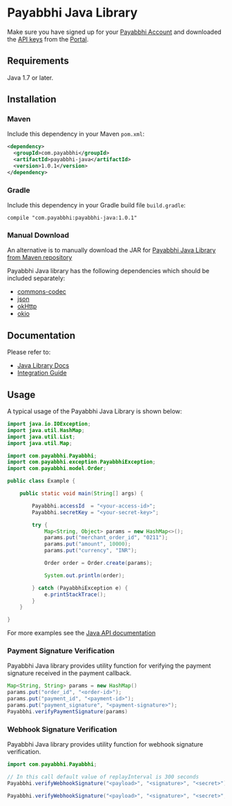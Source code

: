 # Payabbhi Java Library
Make sure you have signed up for your [Payabbhi Account](https://payabbhi.com/docs/account) and downloaded the [API keys](https://payabbhi.com/docs/account/#api-keys) from the [Portal](https://payabbhi.com/portal).


## Requirements
Java 1.7 or later.

## Installation

### Maven
Include this dependency in your Maven `pom.xml`:

```xml
<dependency>
  <groupId>com.payabbhi</groupId>
  <artifactId>payabbhi-java</artifactId>
  <version>1.0.1</version>
</dependency>
```

### Gradle

Include this dependency in your Gradle build file `build.gradle`:

```
compile "com.payabbhi:payabbhi-java:1.0.1"
```

### Manual Download

An alternative is to manually download the JAR for [Payabbhi Java Library from Maven repository](https://mvnrepository.com/artifact/com.payabbhi/payabbhi-java)

Payabbhi Java library has the following dependencies which should be included separately:
* [commons-codec](http://central.maven.org/maven2/commons-codec/commons-codec/1.11/commons-codec-1.11.jar)
* [json](http://central.maven.org/maven2/org/json/json/20180130/json-20180130.jar)
* [okHttp](http://central.maven.org/maven2/com/squareup/okhttp3/okhttp/3.10.0/okhttp-3.10.0.jar)
* [okio](http://central.maven.org/maven2/com/squareup/okio/okio/1.14.0/okio-1.14.0.jar)



## Documentation

Please refer to:
- [Java Library Docs](https://payabbhi.com/docs/api/?java)
- [Integration Guide](https://payabbhi.com/docs/integration)


## Usage

A typical usage of the Payabbhi Java Library is shown below:

```java
import java.io.IOException;
import java.util.HashMap;
import java.util.List;
import java.util.Map;

import com.payabbhi.Payabbhi;
import com.payabbhi.exception.PayabbhiException;
import com.payabbhi.model.Order;

public class Example {

	public static void main(String[] args) {

		Payabbhi.accessId  = "<your-access-id>";
		Payabbhi.secretKey = "<your-secret-key>";

		try {
			Map<String, Object> params = new HashMap<>();
			params.put("merchant_order_id", "0211");
			params.put("amount", 10000);
			params.put("currency", "INR");

			Order order = Order.create(params);

			System.out.println(order);

		} catch (PayabbhiException e) {
			e.printStackTrace();
		}
	}

}
```

For more examples see the [Java API documentation](https://payabbhi.com/docs/api/?java)

### Payment Signature Verification
Payabbhi Java library provides utility function for verifying the payment signature received in the payment callback. 

```java
Map<String, String> params = new HashMap()
params.put("order_id", "<order-id>");
params.put("payment_id", "<payment-id>");
params.put("payment_signature", "<payment-signature>");
Payabbhi.verifyPaymentSignature(params)
```

### Webhook Signature Verification
Payabbhi Java library provides utility function for webhook signature verification. 

```java
import com.payabbhi.Payabbhi;

// In this call default value of replayInterval is 300 seconds
Payabbhi.verifyWebhookSignature("<payload>", "<signature>", "<secret>");

Payabbhi.verifyWebhookSignature("<payload>", "<signature>", "<secret>", <replayInterval>);
```
